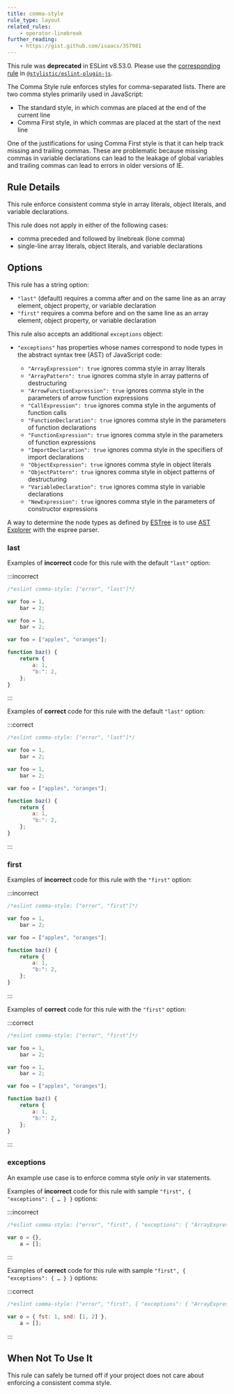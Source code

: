 ```yaml
---
title: comma-style
rule_type: layout
related_rules:
    - operator-linebreak
further_reading:
    - https://gist.github.com/isaacs/357981
---
```


This rule was **deprecated** in ESLint v8.53.0. Please use the [corresponding rule](https://eslint.style/rules/js/comma-style) in [`@stylistic/eslint-plugin-js`](https://eslint.style/packages/js).

The Comma Style rule enforces styles for comma-separated lists. There are two comma styles primarily used in JavaScript:

- The standard style, in which commas are placed at the end of the current line
- Comma First style, in which commas are placed at the start of the next line

One of the justifications for using Comma First style is that it can help track missing and trailing commas. These are problematic because missing commas in variable declarations can lead to the leakage of global variables and trailing commas can lead to errors in older versions of IE.

## Rule Details

This rule enforce consistent comma style in array literals, object literals, and variable declarations.

This rule does not apply in either of the following cases:

- comma preceded and followed by linebreak (lone comma)
- single-line array literals, object literals, and variable declarations

## Options

This rule has a string option:

- `"last"` (default) requires a comma after and on the same line as an array element, object property, or variable declaration
- `"first"` requires a comma before and on the same line as an array element, object property, or variable declaration

This rule also accepts an additional `exceptions` object:

- `"exceptions"` has properties whose names correspond to node types in the abstract syntax tree (AST) of JavaScript code:

    - `"ArrayExpression": true` ignores comma style in array literals
    - `"ArrayPattern": true` ignores comma style in array patterns of destructuring
    - `"ArrowFunctionExpression": true` ignores comma style in the parameters of arrow function expressions
    - `"CallExpression": true` ignores comma style in the arguments of function calls
    - `"FunctionDeclaration": true` ignores comma style in the parameters of function declarations
    - `"FunctionExpression": true` ignores comma style in the parameters of function expressions
    - `"ImportDeclaration": true` ignores comma style in the specifiers of import declarations
    - `"ObjectExpression": true` ignores comma style in object literals
    - `"ObjectPattern": true` ignores comma style in object patterns of destructuring
    - `"VariableDeclaration": true` ignores comma style in variable declarations
    - `"NewExpression": true` ignores comma style in the parameters of constructor expressions

A way to determine the node types as defined by [ESTree](https://github.com/estree/estree) is to use [AST Explorer](https://astexplorer.net/) with the espree parser.

### last

Examples of **incorrect** code for this rule with the default `"last"` option:

:::incorrect

```js
/*eslint comma-style: ["error", "last"]*/

var foo = 1,
    bar = 2;

var foo = 1,
    bar = 2;

var foo = ["apples", "oranges"];

function baz() {
    return {
        a: 1,
        "b:": 2,
    };
}
```

:::

Examples of **correct** code for this rule with the default `"last"` option:

:::correct

```js
/*eslint comma-style: ["error", "last"]*/

var foo = 1,
    bar = 2;

var foo = 1,
    bar = 2;

var foo = ["apples", "oranges"];

function baz() {
    return {
        a: 1,
        "b:": 2,
    };
}
```

:::

### first

Examples of **incorrect** code for this rule with the `"first"` option:

:::incorrect

```js
/*eslint comma-style: ["error", "first"]*/

var foo = 1,
    bar = 2;

var foo = ["apples", "oranges"];

function baz() {
    return {
        a: 1,
        "b:": 2,
    };
}
```

:::

Examples of **correct** code for this rule with the `"first"` option:

:::correct

```js
/*eslint comma-style: ["error", "first"]*/

var foo = 1,
    bar = 2;

var foo = 1,
    bar = 2;

var foo = ["apples", "oranges"];

function baz() {
    return {
        a: 1,
        "b:": 2,
    };
}
```

:::

### exceptions

An example use case is to enforce comma style _only_ in var statements.

Examples of **incorrect** code for this rule with sample `"first", { "exceptions": { … } }` options:

:::incorrect

```js
/*eslint comma-style: ["error", "first", { "exceptions": { "ArrayExpression": true, "ObjectExpression": true } }]*/

var o = {},
    a = [];
```

:::

Examples of **correct** code for this rule with sample `"first", { "exceptions": { … } }` options:

:::correct

```js
/*eslint comma-style: ["error", "first", { "exceptions": { "ArrayExpression": true, "ObjectExpression": true } }]*/

var o = { fst: 1, snd: [1, 2] },
    a = [];
```

:::

## When Not To Use It

This rule can safely be turned off if your project does not care about enforcing a consistent comma style.
